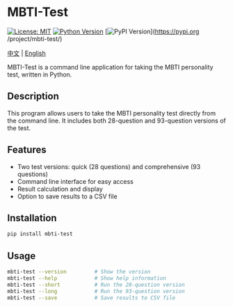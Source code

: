 # MBTI-Test

[![License: MIT](https://img.shields.io/badge/License-MIT-green.svg)](https://opensource.org/licenses/MIT) [![Python Version](https://img.shields.io/badge/Python-3.8%2B-blue)](https://www.python.org/) [![PyPI Version](https://img.shields.io/pypi/v/mbti-test.svg)](https://pypi.org    /project/mbti-test/)

[中文](README_zh.md) | [English](README.md)

MBTI-Test is a command line application for taking the MBTI personality test, written in Python.

## Description

This program allows users to take the MBTI personality test directly from the command line. It includes both 28-question and 93-question versions of the test.

## Features

- Two test versions: quick (28 questions) and comprehensive (93 questions)
- Command line interface for easy access
- Result calculation and display
- Option to save results to a CSV file

## Installation

```bash
pip install mbti-test
```

## Usage

```bash
mbti-test --version         # Show the version
mbti-test --help            # Show help information
mbti-test --short           # Run the 28-question version
mbti-test --long            # Run the 93-question version
mbti-test --save            # Save results to CSV file
```

